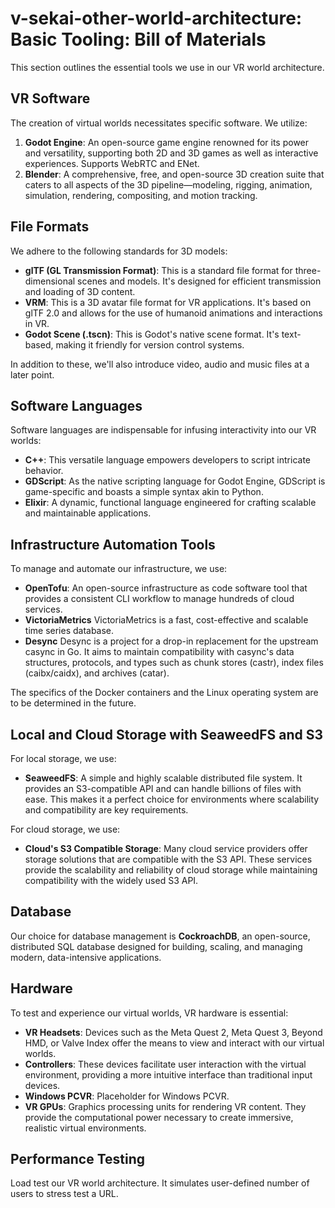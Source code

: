 # v-sekai-other-world-architecture: Basic Tooling: Bill of Materials

This section outlines the essential tools we use in our VR world architecture.

## VR Software

The creation of virtual worlds necessitates specific software. We utilize:

1. **Godot Engine**: An open-source game engine renowned for its power and versatility, supporting both 2D and 3D games as well as interactive experiences. Supports WebRTC and ENet.
2. **Blender**: A comprehensive, free, and open-source 3D creation suite that caters to all aspects of the 3D pipeline—modeling, rigging, animation, simulation, rendering, compositing, and motion tracking.

## File Formats

We adhere to the following standards for 3D models:

- **glTF (GL Transmission Format)**: This is a standard file format for three-dimensional scenes and models. It's designed for efficient transmission and loading of 3D content.
- **VRM**: This is a 3D avatar file format for VR applications. It's based on glTF 2.0 and allows for the use of humanoid animations and interactions in VR.
- **Godot Scene (.tscn)**: This is Godot's native scene format. It's text-based, making it friendly for version control systems.

In addition to these, we'll also introduce video, audio and music files at a later point.

## Software Languages

Software languages are indispensable for infusing interactivity into our VR worlds:

- **C++**: This versatile language empowers developers to script intricate behavior.
- **GDScript**: As the native scripting language for Godot Engine, GDScript is game-specific and boasts a simple syntax akin to Python.
- **Elixir**: A dynamic, functional language engineered for crafting scalable and maintainable applications.

## Infrastructure Automation Tools

To manage and automate our infrastructure, we use:

- **OpenTofu**: An open-source infrastructure as code software tool that provides a consistent CLI workflow to manage hundreds of cloud services.
- **VictoriaMetrics** VictoriaMetrics is a fast, cost-effective and scalable time series database.
- **Desync** Desync is a project for a drop-in replacement for the upstream casync in Go. It aims to maintain compatibility with casync's data structures, protocols, and types such as chunk stores (castr), index files (caibx/caidx), and archives (catar).

The specifics of the Docker containers and the Linux operating system are to be determined in the future.

## Local and Cloud Storage with SeaweedFS and S3

For local storage, we use:

- **SeaweedFS**: A simple and highly scalable distributed file system. It provides an S3-compatible API and can handle billions of files with ease. This makes it a perfect choice for environments where scalability and compatibility are key requirements.

For cloud storage, we use:

- **Cloud's S3 Compatible Storage**: Many cloud service providers offer storage solutions that are compatible with the S3 API. These services provide the scalability and reliability of cloud storage while maintaining compatibility with the widely used S3 API.

## Database

Our choice for database management is **CockroachDB**, an open-source, distributed SQL database designed for building, scaling, and managing modern, data-intensive applications.

## Hardware

To test and experience our virtual worlds, VR hardware is essential:

- **VR Headsets**: Devices such as the Meta Quest 2, Meta Quest 3, Beyond HMD, or Valve Index offer the means to view and interact with our virtual worlds.
- **Controllers**: These devices facilitate user interaction with the virtual environment, providing a more intuitive interface than traditional input devices.
- **Windows PCVR**: Placeholder for Windows PCVR.
- **VR GPUs**: Graphics processing units for rendering VR content. They provide the computational power necessary to create immersive, realistic virtual environments.

## Performance Testing

Load test our VR world architecture. It simulates user-defined number of users to stress test a URL.